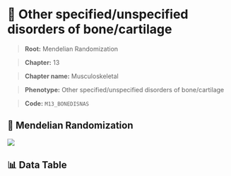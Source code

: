 # 🧪 Other specified/unspecified disorders of  bone/cartilage

> **Root:** Mendelian Randomization

> **Chapter:** 13  

> **Chapter name:** Musculoskeletal

> **Phenotype:** Other specified/unspecified disorders of  bone/cartilage  

> **Code:** `M13_BONEDISNAS`

## 🧬 Mendelian Randomization  

<img src="/MR/Figures/Forward/M13_BONEDISNAS.png"/>

## 📊 Data Table

<CsvTableMRF src="/MR_Data/Forward/M13_BONEDISNAS.csv"/>
